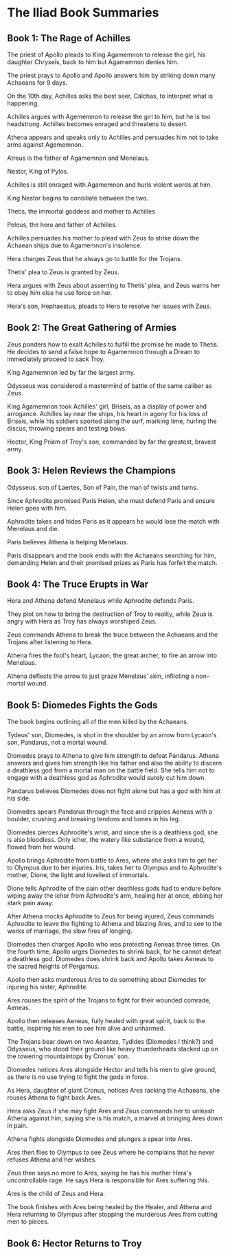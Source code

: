 # The Iliad Book Summaries

## Book 1: The Rage of Achilles

The priest of Apollo pleads to King Agamemnon to release the girl, his daughter Chryseis, back to him but Agamemnon denies him.

The priest prays to Apollo and Apollo answers him by striking down many Achaeans for 9 days.

On the 10th day, Achilles asks the best seer, Calchas, to interpret what is happening.

Achilles argues with Agememnon to release the girl to him, but he is too headstrong. Achilles becomes enraged and threatens to desert.

Athena appears and speaks only to Achilles and persuades him not to take arms against Agememnon.

Atreus is the father of Agamemnon and Menelaus.

Nestor, King of Pylos.

Achilles is still enraged with Agamemnon and hurls violent words at him.

King Nestor begins to conciliate between the two.

Thetis, the immortal goddess and mother to Achilles

Peleus, the hero and father of Achilles.

Achilles persuades his mother to plead with Zeus to strike down the Achaean ships due to Agamemnon's insolence.

Hera charges Zeus that he always go to battle for the Trojans.

Thetis' plea to Zeus is granted by Zeus.

Hera argues with Zeus about assenting to Thetis' plea, and Zeus warns her to obey him else he use force on her.

Hera's son, Hephaestus, pleads to Hera to resolve her issues with Zeus.

## Book 2: The Great Gathering of Armies

Zeus ponders how to exalt Achilles to fulfill the promise he made to Thetis. He decides to send a false hope to Agamemnon through a Dream to immediately proceed to sack Troy.

King Agamemnon led by far the largest army.

Odysseus was considered a mastermind of battle of the same caliber as Zeus.

King Agamemnon took Achilles' girl, Briseis, as a display of power and arrogance. Achilles lay near the ships, his heart in agony for his loss of Briseis, while his soldiers sported along the surf, marking time, hurling the discus, throwing spears and testing bows.

Hector, King Priam of Troy's son, commanded by far the greatest, bravest army.

## Book 3: Helen Reviews the Champions

Odysseus, son of Laertes, Son of Pain, the man of twists and turns.

Since Aphrodite promised Paris Helen, she must defend Paris and ensure Helen goes with him.

Aphrodite takes and hides Paris as it appears he would lose the match with Menelaus and die.

Paris believes Athena is helping Menelaus.

Paris disappears and the book ends with the Achaeans searching for him, demanding Helen and their promised prizes as Paris has forfeit the match.

## Book 4: The Truce Erupts in War

Hera and Athena defend Menelaus while Aphrodite defends Paris.

They plot on how to bring the destruction of Troy to reality, while Zeus is angry with Hera as Troy has always worshiped Zeus.

Zeus commands Athena to break the truce between the Achaeans and the Trojans after listening to Hera.

Athena fires the fool's heart, Lycaon, the great archer, to fire an arrow into Menelaus.

Athena deflects the arrow to just graze Menelaus' skin, inflicting a non-mortal wound.

## Book 5: Diomedes Fights the Gods

The book begins outlining all of the men killed by the Achaeans.

Tydeus' son, Diomedes, is shot in the shoulder by an arrow from Lycaon's son, Pandarus, not a mortal wound.

Diomedes prays to Athena to give him strength to defeat Pandarus. Athena answers and gives him strength like his father and also the ability to discern a deathless god from a mortal man on the battle field. She tells him not to engage with a deathless god as Aphrodite would surely cut him down.

Pandarus believes Diomedes does not fight alone but has a god with him at his side.

Diomedes spears Pandarus through the face and cripples Aeneas with a boulder, crushing and breaking tendons and bones in his leg.

Diomedes pierces Aphrodite's wrist, and since she is a deathless god, she is also bloodless. Only ichor, the watery like substance from a wound, flowed from her wound.

Apollo brings Aphrodite from battle to Ares, where she asks him to get her to Olympus due to her injuries. Iris, takes her to Olympus and to Aphrodite's mother, Dione, the light and loveliest of immortals.

Dione tells Aphrodite of the pain other deathless gods had to endure before wiping away the ichor from Aphrodite's arm, healing her at once, ebbing her stark pain away.

After Athena mocks Aphrodite to Zeus for being injured, Zeus commands Aphrodite to leave the fighting to Athena and blazing Ares, and to see to the works of marriage, the slow fires of longing.

Diomedes then charges Apollo who was protecting Aeneas three times. On the fourth time, Apollo urges Diomedes to shrink back, for he cannot defeat a deathless god. Diomedes does shrink back and Apollo takes Aeneas to the sacred heights of Pergamus.

Apollo then asks murderous Ares to do something about Diomedes for injuring his sister, Aphrodite.

Ares rouses the spirit of the Trojans to fight for their wounded comrade, Aeneas.

Apollo then releases Aeneas, fully healed with great spirit, back to the battle, inspiring his men to see him alive and unharmed.

The Trojans bear down on two Aeantes, Tydides (Diomedes I think?) and Odysseus, who stood their ground like heavy thunderheads stacked up on the towering mountaintops by Cronus' son.

Diomedes notices Ares alongside Hector and tells his men to give ground, as there is no use trying to fight the gods in force.

As Hera, daughter of giant Cronus, notices Ares racking the Achaeans, she rouses Athena to fight back Ares.

Hera asks Zeus if she may fight Ares and Zeus commands her to unleash Athena against him, saying she is his match, a marvel at bringing Ares down in pain.

Athena fights alongside Diomedes and plunges a spear into Ares.

Ares then flies to Olympus to see Zeus where he complains that he never refuses Athena and her wishes.

Zeus then says no more to Ares, saying he has his mother Hera's uncontrollable rage. He says Hera is responsible for Ares suffering this. 

Ares is the child of Zeus and Hera.

The book finishes with Ares being healed by the Healer, and Athena and Hera returning to Olympus after stopping the murderous Ares from cutting men to pieces.

## Book 6: Hector Returns to Troy

